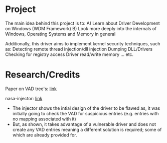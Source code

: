 # Project
The main idea behind this project is to:
A) Learn about Driver Development on Windows (WDM Framework)
B) Look more deeply into the internals of Windows, Operating Systems and Memory in general

Additionally, this driver aims to implement kernel security techniques, such as:
Detecting remote thread injection/dll injection
Dumping DLL/Drivers
Checking for registry access
Driver read/write memory
...
etc.


 # Research/Credits
Paper on VAD tree's: [link](https://www.sciencedirect.com/science/article/pii/S1742287607000503)

nasa-injector: [link](https://git.back.engineering/IDontCode/nasa-injector)
- The injector shows the intial design of the driver to be flawed as, it was initially going to check the VAD for suspicious entries (e.g. entries with no mapping associated with it)
- But, as shown, it takes advantage of a vulnerable driver and does not create any VAD entries meaning a different solution is required; some of which are already provided for.
